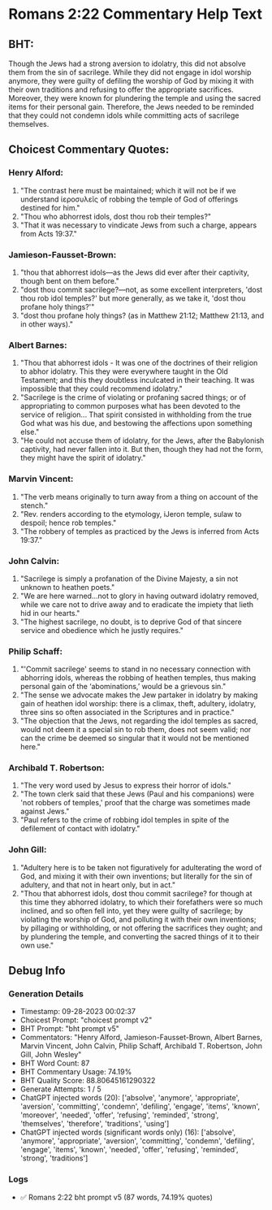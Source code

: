 # Romans 2:22 Commentary Help Text

## BHT:
Though the Jews had a strong aversion to idolatry, this did not absolve them from the sin of sacrilege. While they did not engage in idol worship anymore, they were guilty of defiling the worship of God by mixing it with their own traditions and refusing to offer the appropriate sacrifices. Moreover, they were known for plundering the temple and using the sacred items for their personal gain. Therefore, the Jews needed to be reminded that they could not condemn idols while committing acts of sacrilege themselves.

## Choicest Commentary Quotes:
### Henry Alford:
1. "The contrast here must be maintained; which it will not be if we understand ἱεροσυλεῖς of robbing the temple of God of offerings destined for him."
2. "Thou who abhorrest idols, dost thou rob their temples?"
3. "That it was necessary to vindicate Jews from such a charge, appears from Acts 19:37."

### Jamieson-Fausset-Brown:
1. "thou that abhorrest idols—as the Jews did ever after their captivity, though bent on them before."
2. "dost thou commit sacrilege?—not, as some excellent interpreters, 'dost thou rob idol temples?' but more generally, as we take it, 'dost thou profane holy things?'"
3. "dost thou profane holy things? (as in Matthew 21:12; Matthew 21:13, and in other ways)."

### Albert Barnes:
1. "Thou that abhorrest idols - It was one of the doctrines of their religion to abhor idolatry. This they were everywhere taught in the Old Testament; and this they doubtless inculcated in their teaching. It was impossible that they could recommend idolatry."
2. "Sacrilege is the crime of violating or profaning sacred things; or of appropriating to common purposes what has been devoted to the service of religion... That spirit consisted in withholding from the true God what was his due, and bestowing the affections upon something else."
3. "He could not accuse them of idolatry, for the Jews, after the Babylonish captivity, had never fallen into it. But then, though they had not the form, they might have the spirit of idolatry."

### Marvin Vincent:
1. "The verb means originally to turn away from a thing on account of the stench." 
2. "Rev. renders according to the etymology, iJeron temple, sulaw to despoil; hence rob temples."
3. "The robbery of temples as practiced by the Jews is inferred from Acts 19:37."

### John Calvin:
1. "Sacrilege is simply a profanation of the Divine Majesty, a sin not unknown to heathen poets."
2. "We are here warned...not to glory in having outward idolatry removed, while we care not to drive away and to eradicate the impiety that lieth hid in our hearts."
3. "The highest sacrilege, no doubt, is to deprive God of that sincere service and obedience which he justly requires."

### Philip Schaff:
1. "'Commit sacrilege' seems to stand in no necessary connection with abhorring idols, whereas the robbing of heathen temples, thus making personal gain of the ‘abominations,’ would be a grievous sin."
2. "The sense we advocate makes the Jew partaker in idolatry by making gain of heathen idol worship: there is a climax, theft, adultery, idolatry, three sins so often associated in the Scriptures and in practice."
3. "The objection that the Jews, not regarding the idol temples as sacred, would not deem it a special sin to rob them, does not seem valid; nor can the crime be deemed so singular that it would not be mentioned here."

### Archibald T. Robertson:
1. "The very word used by Jesus to express their horror of idols."
2. "The town clerk said that these Jews (Paul and his companions) were 'not robbers of temples,' proof that the charge was sometimes made against Jews."
3. "Paul refers to the crime of robbing idol temples in spite of the defilement of contact with idolatry."

### John Gill:
1. "Adultery here is to be taken not figuratively for adulterating the word of God, and mixing it with their own inventions; but literally for the sin of adultery, and that not in heart only, but in act."
2. "Thou that abhorrest idols, dost thou commit sacrilege? for though at this time they abhorred idolatry, to which their forefathers were so much inclined, and so often fell into, yet they were guilty of sacrilege; by violating the worship of God, and polluting it with their own inventions; by pillaging or withholding, or not offering the sacrifices they ought; and by plundering the temple, and converting the sacred things of it to their own use."


## Debug Info
### Generation Details
- Timestamp: 09-28-2023 00:02:37
- Choicest Prompt: "choicest prompt v2"
- BHT Prompt: "bht prompt v5"
- Commentators: "Henry Alford, Jamieson-Fausset-Brown, Albert Barnes, Marvin Vincent, John Calvin, Philip Schaff, Archibald T. Robertson, John Gill, John Wesley"
- BHT Word Count: 87
- BHT Commentary Usage: 74.19%
- BHT Quality Score: 88.80645161290322
- Generate Attempts: 1 / 5
- ChatGPT injected words (20):
	['absolve', 'anymore', 'appropriate', 'aversion', 'committing', 'condemn', 'defiling', 'engage', 'items', 'known', 'moreover', 'needed', 'offer', 'refusing', 'reminded', 'strong', 'themselves', 'therefore', 'traditions', 'using']
- ChatGPT injected words (significant words only) (16):
	['absolve', 'anymore', 'appropriate', 'aversion', 'committing', 'condemn', 'defiling', 'engage', 'items', 'known', 'needed', 'offer', 'refusing', 'reminded', 'strong', 'traditions']

### Logs
- ✅ Romans 2:22 bht prompt v5 (87 words, 74.19% quotes)
